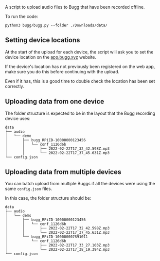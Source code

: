 A script to upload audio files to Bugg that have been recorded offline.

To run the code:
```
python3 bugg/bugg.py --folder ./Downloads/data/
```

## Setting device locations

At the start of the upload for each device, the script will ask you to set the device location on the [app.bugg.xyz](https://app.bugg.xyz) website. 

If the device's location has not previously been registered on the web app, make sure you do this before continuing with the upload.

Even if it has, this is a good time to double check the location has been set correctly.

## Uploading data from one device

The folder structure is expected to be in the layout that the Bugg recording device uses:

    data
    ├── audio
    │   └── demo
    │       ├── bugg_RPiID-10000000123456
    │       │   └── conf_1126d6b
    │       │       ├── 2022-02-22T17_32_42.598Z.mp3
    │       │       └── 2022-02-22T17_37_45.631Z.mp3
    └── config.json

## Uploading data from multiple devices

You can batch upload from multiple Buggs if all the devices were using the same `config.json` files. 

In this case, the folder structure should be:

    data
    ├── audio
    │   └── demo
    │       ├── bugg_RPiID-10000000123456
    │       │   └── conf_1126d6b
    │       │       ├── 2022-02-22T17_32_42.598Z.mp3
    │       │       └── 2022-02-22T17_37_45.631Z.mp3
    │       └── bugg_RPiID-100000007891011
    │           └── conf_1126d6b
    │               ├── 2022-02-22T17_33_27.103Z.mp3
    │               └── 2022-02-22T17_38_19.394Z.mp3
    └── config.json
